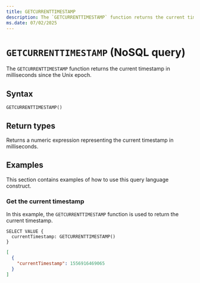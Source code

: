 ```yaml
---
title: GETCURRENTTIMESTAMP
description: The `GETCURRENTTIMESTAMP` function returns the current timestamp in milliseconds since the Unix epoch.
ms.date: 07/02/2025
---
```


# `GETCURRENTTIMESTAMP` (NoSQL query)

The `GETCURRENTTIMESTAMP` function returns the current timestamp in milliseconds since the Unix epoch.

## Syntax

```nosql
GETCURRENTTIMESTAMP()
```

## Return types

Returns a numeric expression representing the current timestamp in milliseconds.

## Examples

This section contains examples of how to use this query language construct.

### Get the current timestamp

In this example, the `GETCURRENTTIMESTAMP` function is used to return the current timestamp.

```nosql
SELECT VALUE {
  currentTimestamp: GETCURRENTTIMESTAMP()
}
```

```json
[
  {
    "currentTimestamp": 1556916469065
  }
]
```
